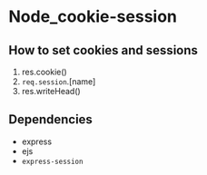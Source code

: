 # Node_cookie-session

## How to set cookies and sessions

1. res.cookie()
2. `req.session`.[name]
3. res.writeHead()

## Dependencies

- express
- ejs
- `express-session`
